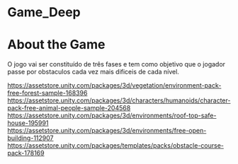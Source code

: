 # Game_Deep
<h1> About the Game</h1>
<p> O jogo vai ser constituído de três fases e tem como objetivo  que o jogador passe por obstaculos cada vez mais dificeis de cada nível. </p>



https://assetstore.unity.com/packages/3d/vegetation/environment-pack-free-forest-sample-168396
https://assetstore.unity.com/packages/3d/characters/humanoids/character-pack-free-animal-people-sample-204568
https://assetstore.unity.com/packages/3d/environments/roof-top-safe-house-195991
https://assetstore.unity.com/packages/3d/environments/free-open-building-112907
https://assetstore.unity.com/packages/templates/packs/obstacle-course-pack-178169
